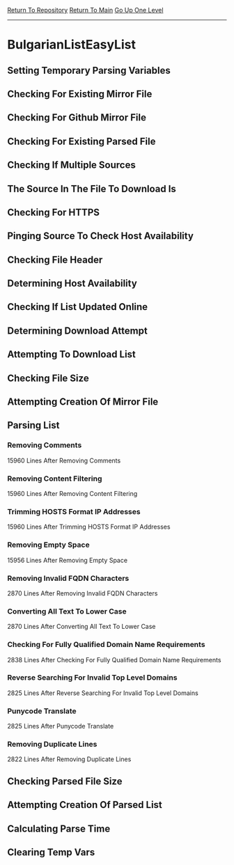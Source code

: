 [Return To Repository](https://github.com/deathbybandaid/piholeparser/)
[Return To Main](https://github.com/deathbybandaid/piholeparser/blob/master/RecentRunLogs/Mainlog.md)
[Go Up One Level](https://github.com/deathbybandaid/piholeparser/blob/master/RecentRunLogs/TopLevelScripts/30-Processing-External-Blacklists.md)
____________________________________
# BulgarianListEasyList
## Setting Temporary Parsing Variables
## Checking For Existing Mirror File
## Checking For Github Mirror File
## Checking For Existing Parsed File
## Checking If Multiple Sources
## The Source In The File To Download Is
## Checking For HTTPS
## Pinging Source To Check Host Availability
## Checking File Header
## Determining Host Availability
## Checking If List Updated Online
## Determining Download Attempt
## Attempting To Download List
## Checking File Size
## Attempting Creation Of Mirror File
## Parsing List
### Removing Comments
15960 Lines After Removing Comments
### Removing Content Filtering
15960 Lines After Removing Content Filtering
### Trimming HOSTS Format IP Addresses
15960 Lines After Trimming HOSTS Format IP Addresses
### Removing Empty Space
15956 Lines After Removing Empty Space
### Removing Invalid FQDN Characters
2870 Lines After Removing Invalid FQDN Characters
### Converting All Text To Lower Case
2870 Lines After Converting All Text To Lower Case
### Checking For Fully Qualified Domain Name Requirements
2838 Lines After Checking For Fully Qualified Domain Name Requirements
### Reverse Searching For Invalid Top Level Domains
2825 Lines After Reverse Searching For Invalid Top Level Domains
### Punycode Translate
2825 Lines After Punycode Translate
### Removing Duplicate Lines
2822 Lines After Removing Duplicate Lines
## Checking Parsed File Size
## Attempting Creation Of Parsed List
## Calculating Parse Time
## Clearing Temp Vars
